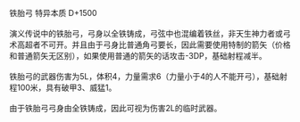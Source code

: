 <title>铁胎弓</title>
<meta name="GENERATOR" content="WinCHM">
<meta http-equiv="Content-Type" content="text/html; charset=gb2312">
<br>铁胎弓 特异本质 D+1500
<br>
<br>演义传说中的铁胎弓，弓身以全铁铸成，弓弦中也混编着铁丝，非天生神力者或弓术高超者不可开。并且由于弓身比普通角弓要长，因此需要使用特制的箭矢（价格和普通箭矢无区别），如果使用普通的箭矢的话攻击-3DP，基础射程减半。
<br>
<br>铁胎弓的武器伤害为5L，体积4，力量需求6（力量小于4的人不能开弓），基础射程100米，具有破甲3、威猛1。
<br>
<br>由于铁胎弓弓身由全铁铸成，因此可视为伤害2L的临时武器。